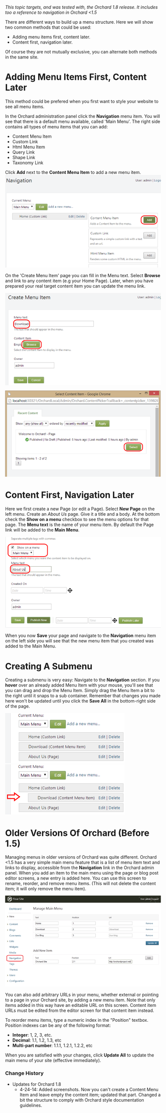 *This topic targets, and was tested with, the Orchard 1.8 release. It includes too a reference to navigation in Orchard <1.5*


There are different ways to build up a menu structure. Here we will show two common methods that could be used:

* Adding menu items first, content later.
* Content first, navigation later.

Of course they are not mutually exclusive, you can alternate both methods in the same site.

# Adding Menu Items First, Content Later
This method could be prefered when you first want to style your website to see all menu items.

In the Orchard administration panel click the **Navigation** menu item. 
You will see that there is a default menu available, called 'Main Menu'.
The right side contains all types of menu items that you can add:

* Content Menu Item
* Custom Link
* Html Menu Item
* Query Link
* Shape Link
* Taxonomy Link

Click **Add** next to the **Content Menu Item** to add a new menu item.
![](/Attachments/Navigation-and-menus/AddNewContentItemLink.png)

On the 'Create Menu Item' page you can fill in the Menu text.
Select **Browse** and link to any content item (e.g your Home Page). Later, when you have prepared your real target content item you can update the menu link.

![](/Attachments/Navigation-and-menus/CreateMenuItem.png)

![](/Attachments/Navigation-and-menus/SelectAContentItem.png)

# Content First, Navigation Later

Here we first create a new Page (or edit a Page). 
Select **New Page** on the left menu. Create an *About Us* page. Give it a title and a body.
At the bottom check the **Show on a menu** checkbox to see the menu options
for that page. The **Menu text** is the name of your menu item. By default the Page link will be added to the **Main Menu**.

![](/Attachments/Navigation-and-menus/CreatePageAndNavigation.png)

When you now **Save** your page and navigate to the **Navigation** menu item on the left side you will see
that the new menu item that you created was added to the Main Menu.

# Creating A Submenu

Creating a submenu is very easy:
Navigate to the **Navigation** section. If you **hover** over an already added Menu Item with your mouse, you'll see
that you can drag and drop the Menu Item.
Simply drag the Menu Item a bit to the right until it snaps to a sub container.  Remember that changes you made here won't be updated until you click the **Save All** in the bottom-right side of the page.

![](/Attachments/Navigation-and-menus/NotIndentedMenu.png)
![](/Attachments/Navigation-and-menus/IndentedMenu.png)



 
# Older Versions Of Orchard (Before 1.5)
Managing menus in older versions of Orchard was quite different.
Orchard <1.5 has a very simple main menu feature that is a list of menu item text and links to display,
accessible from the **Navigation** link in the Orchard admin panel.  When you add an item to the main menu
using the page or blog post editor screens, a new entry is added here.  You can use this screen to rename,
reorder, and remove menu items. (This will not delete the content item; it will only remove the menu item).

![](../Upload/screenshots_675/manage_menu_675.png)

You can also add arbitrary URLs in your menu, whether external or pointing to a page in your Orchard site,
by adding a new menu item.  Note that only items added in this way have an editable URL on this screen.
Content item URLs must be edited from the editor screen for that content item instead.

To reorder menu items, type a numeric index in the "Position" textbox.  Position indexes can be any of
the following format:

* **Integer**: 1, 2, 3, etc.
* **Decimal**: 1.1, 1.2, 1.3, etc
* **Multi-part number**: 1.1.1, 1.2.1, 1.2.2, etc

When you are satisfied with your changes, click **Update All** to update the main menu of your site
(effective immediately).


### Change History
* Updates for Orchard 1.8
    * 4-24-14:  Added screenshots. Now you can't create a Content Menu Item and leave empty the content item; updated that part. Changed a bit the structure to comply with Orchard style documentation guidelines.
